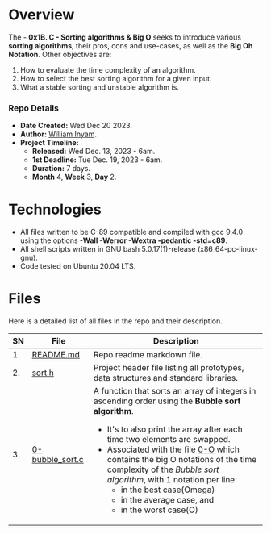 # Overview #

The - **0x1B. C - Sorting algorithms & Big O** seeks to introduce various **sorting algorithms**, their pros, cons and use-cases, as well as the **Big Oh Notation**. Other objectives are:
1. How to evaluate the time complexity of an algorithm.
2. How to select the best sorting algorithm for a given input.
3. What a stable sorting and unstable algorithm is.


### Repo Details ###
- **Date Created:** Wed Dec 20 2023.
- **Author:** [William Inyam](https.//github.com/thecypherzen).
- **Project Timeline:**
  - **Released:** Wed Dec. 13, 2023 - 6am.
  - **1st Deadline:** Tue Dec. 19, 2023 - 6am.
  - **Duration:** 7 days.
  - **Month** 4, **Week** 3, **Day** 2.


# Technologies #

- All files written to be C-89 compatible and compiled with gcc 9.4.0 using the options **-Wall -Werror -Wextra -pedantic -std=c89**.
- All shell scripts written in GNU bash 5.0.17(1)-release (x86_64-pc-linux-gnu).
- Code tested on Ubuntu 20.04 LTS.


# Files #
Here is a detailed list of all files in the repo and their description.

| SN | File | Description                                   |
|----|------|-----------------------------------------------|
| 1. | [README.md](https://github.com/thecypherzen/sorting_algorithms/README.md) |  Repo readme markdown file. |
| 2. | [sort.h](https://github.com/thecypherzen/sorting_algorithms/sort.h) | Project header file listing all prototypes, data structures and standard libraries.  |
| 3. | [0-bubble_sort.c](https://github.com/thecypherzen/sorting_algorithms/0-bubble_sort.c)  | A function that sorts an array of integers in ascending order using the **Bubble sort algorithm**. <ul><li>It's to also print the array after each time two elements are swapped.</li><li>Associated with the file [0-O](https://github.com/thecypherzen/sorting_algorithms/0-O) which contains the big O notations of the time complexity of the *Bubble sort algorithm*, with 1 notation per line:<ul><li>in the best case(Omega)</li><li>in the average case, and </li><li>in the worst case(O)</li></ul></li></ul> |
